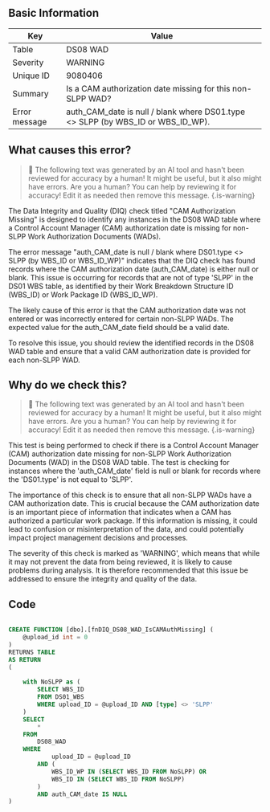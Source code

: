 ## Basic Information
| Key         | Value          |
|-------------|----------------|
| Table       | DS08 WAD |
| Severity    | WARNING |
| Unique ID   | 9080406   |
| Summary     | Is a CAM authorization date missing for this non-SLPP WAD? |
| Error message | auth_CAM_date is null / blank where DS01.type <> SLPP (by WBS_ID or WBS_ID_WP). |

## What causes this error?

> :robot: The following text was generated by an AI tool and hasn't been reviewed for accuracy by a human! It might be useful, but it also might have errors. Are you a human? You can help by reviewing it for accuracy! Edit it as needed then remove this message.
{.is-warning}

The Data Integrity and Quality (DIQ) check titled "CAM Authorization Missing" is designed to identify any instances in the DS08 WAD table where a Control Account Manager (CAM) authorization date is missing for non-SLPP Work Authorization Documents (WADs). 

The error message "auth_CAM_date is null / blank where DS01.type <> SLPP (by WBS_ID or WBS_ID_WP)" indicates that the DIQ check has found records where the CAM authorization date (auth_CAM_date) is either null or blank. This issue is occurring for records that are not of type 'SLPP' in the DS01 WBS table, as identified by their Work Breakdown Structure ID (WBS_ID) or Work Package ID (WBS_ID_WP).

The likely cause of this error is that the CAM authorization date was not entered or was incorrectly entered for certain non-SLPP WADs. The expected value for the auth_CAM_date field should be a valid date. 

To resolve this issue, you should review the identified records in the DS08 WAD table and ensure that a valid CAM authorization date is provided for each non-SLPP WAD.
## Why do we check this?

> :robot: The following text was generated by an AI tool and hasn't been reviewed for accuracy by a human! It might be useful, but it also might have errors. Are you a human? You can help by reviewing it for accuracy! Edit it as needed then remove this message.
{.is-warning}

This test is being performed to check if there is a Control Account Manager (CAM) authorization date missing for non-SLPP Work Authorization Documents (WAD) in the DS08 WAD table. The test is checking for instances where the 'auth_CAM_date' field is null or blank for records where the 'DS01.type' is not equal to 'SLPP'. 

The importance of this check is to ensure that all non-SLPP WADs have a CAM authorization date. This is crucial because the CAM authorization date is an important piece of information that indicates when a CAM has authorized a particular work package. If this information is missing, it could lead to confusion or misinterpretation of the data, and could potentially impact project management decisions and processes. 

The severity of this check is marked as 'WARNING', which means that while it may not prevent the data from being reviewed, it is likely to cause problems during analysis. It is therefore recommended that this issue be addressed to ensure the integrity and quality of the data.
## Code

```sql

CREATE FUNCTION [dbo].[fnDIQ_DS08_WAD_IsCAMAuthMissing] (
	@upload_id int = 0
)
RETURNS TABLE
AS RETURN
(
	
	with NoSLPP as (
		SELECT WBS_ID 
		FROM DS01_WBS 
		WHERE upload_ID = @upload_ID AND [type] <> 'SLPP'
	)
	SELECT 
		*
	FROM
		DS08_WAD
	WHERE
			upload_ID = @upload_ID
		AND (
			WBS_ID_WP IN (SELECT WBS_ID FROM NoSLPP) OR
			WBS_ID IN (SELECT WBS_ID FROM NoSLPP)
		)
		AND auth_CAM_date IS NULL
)
```
